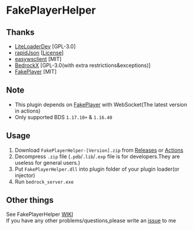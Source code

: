 # FakePlayerHelper
## Thanks
- [LiteLoaderDev](https://github.com/LiteLDev) [GPL-3.0]
- [rapidJson](https://github.com/Tencent/rapidjson) [[License](https://github.com/Tencent/rapidjson/blob/master/license.txt)]
- [easywsclient](https://github.com/dhbaird/easywsclient) [MIT]
- [BedrockX](https://github.com/Sysca11/BedrockX) [GPL-3.0(with extra restrictions&exceptions)]
- [FakePlayer](https://github.com/ddf8196/FakePlayer) [MIT]
## Note
- This plugin depends on [FakePlayer](https://github.com/ddf8196/FakePlayer/actions) with WebSocket(The latest version in actions)
- Only supported BDS `1.17.10+` & `1.16.40`
## Usage
1. Download `FakePlayerHelper-[Version].zip` from [Releases](https://github.com/Jasonzyt/FakePlayerHelper/releases) or [Actions](https://github.com/Jasonzyt/FakePlayerHelper/actions)
2. Decompress `.zip` file (`.pdb`/`.lib`/`.exp` file is for developers.They are useless for general users.)
3. Put `FakePlayerHelper.dll` into plugin folder of your plugin loader(or injector)
4. Run `bedrock_server.exe`
## Other things
See FakePlayerHelper [WIKI](https://github.com/Jasonzyt/FakePlayerHelper/wiki)    
If you have any other problems/questions,please write an [issue](https://github.com/Jasonzyt/FakePlayerHelper/issues) to me
